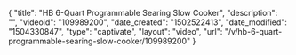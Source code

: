 {
    "title": "HB 6-Quart Programmable Searing Slow Cooker",
    "description": "",
    "videoid": "109989200",
    "date_created": "1502522413",
    "date_modified": "1504330847",
    "type": "captivate",
    "layout": "video",
    "url": "\/v\/hb-6-quart-programmable-searing-slow-cooker\/109989200"
}